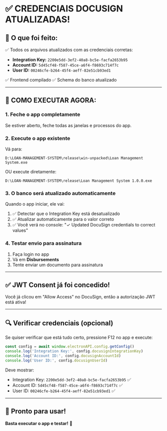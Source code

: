 # ✅ CREDENCIAIS DOCUSIGN ATUALIZADAS!

## 🎉 O que foi feito:

✅ Todos os arquivos atualizados com as credenciais corretas:
- **Integration Key:** `2200e5dd-3ef2-40a8-bc5e-facfa2653b95`
- **Account ID:** `5d45cf48-f587-45ce-a6f4-f8693c714f7c`
- **User ID:** `00246cfe-b264-45f4-aeff-82e51cb93ed1`

✅ Frontend compilado
✅ Schema do banco atualizado

---

## 🚀 COMO EXECUTAR AGORA:

### **1. Feche o app completamente**

Se estiver aberto, feche todas as janelas e processos do app.

### **2. Execute o app existente**

Vá para:
```
D:\LOAN-MANAGEMENT-SYSTEM\release\win-unpacked\Loan Management System.exe
```

OU execute diretamente:
```
D:\LOAN-MANAGEMENT-SYSTEM\release\Loan Management System 1.0.0.exe
```

### **3. O banco será atualizado automaticamente**

Quando o app iniciar, ele vai:
1. ✅ Detectar que o Integration Key está desatualizado
2. ✅ Atualizar automaticamente para o valor correto
3. ✅ Você verá no console: "✓ Updated DocuSign credentials to correct values"

### **4. Testar envio para assinatura**

1. Faça login no app
2. Vá em **Disbursements**
3. Tente enviar um documento para assinatura

---

## ✅ JWT Consent já foi concedido!

Você já clicou em "Allow Access" no DocuSign, então a autorização JWT está ativa!

---

## 🔍 Verificar credenciais (opcional)

Se quiser verificar que está tudo certo, pressione F12 no app e execute:

```javascript
const config = await window.electronAPI.config.getConfig()
console.log('Integration Key:', config.docusignIntegrationKey)
console.log('Account ID:', config.docusignAccountId)
console.log('User ID:', config.docusignUserId)
```

Deve mostrar:
- Integration Key: `2200e5dd-3ef2-40a8-bc5e-facfa2653b95` ✅
- Account ID: `5d45cf48-f587-45ce-a6f4-f8693c714f7c` ✅
- User ID: `00246cfe-b264-45f4-aeff-82e51cb93ed1` ✅

---

## 🎊 Pronto para usar!

**Basta executar o app e testar!** 🚀

